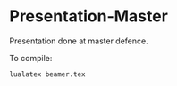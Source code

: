 Presentation-Master
===================

Presentation done at master defence.

To compile:

	lualatex beamer.tex

